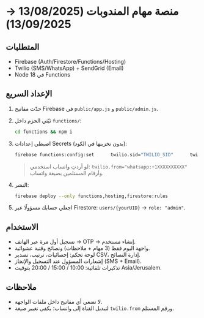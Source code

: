 # منصة مهام المندوبات (13/08/2025 → 13/09/2025)

## المتطلبات
- Firebase (Auth/Firestore/Functions/Hosting)
- Twilio (SMS/WhatsApp) + SendGrid (Email)
- Node 18 في Functions

## الإعداد السريع
1) حدّث مفاتيح Firebase في `public/app.js` و `public/admin.js`.
2) ثبّتي الحزم داخل `functions/`:  
   ```bash
   cd functions && npm i
   ```
3) اضبطي إعدادات Secrets (بدون تخزينها في الكود):  
   ```bash
   firebase functions:config:set      twilio.sid="TWILIO_SID"      twilio.token="TWILIO_TOKEN"      twilio.from="+1XXXXXXXXXX"      sendgrid.key="SENDGRID_API_KEY"      admin.phone="0584400164"      admin.email="noorkanaan16@gmail.com"      timezone="Asia/Jerusalem"
   ```
   > لو أردتِ واتساب استخدمي: `twilio.from="whatsapp:+1XXXXXXXXXX"` وأرقام المستلمين بصيغة واتساب.

4) النشر:  
   ```bash
   firebase deploy --only functions,hosting,firestore:rules
   ```

5) اجعلي حسابك مسؤولًا عبر Firestore: `users/{yourUID}` → `role: "admin"`.

## الاستخدام
- تسجيل أول مرة عبر الهاتف → OTP → إنشاء مستخدم.
- واجهة اليوم فقط (3 مهام + ملاحظات) ونصائح وقتية عشوائية.
- لوحة تحكم: إحصائيات، ترتيب، تصدير CSV، إدارة النصائح.
- إشعارات المسؤول عند التسجيل والإنجاز (SMS + Email).
- تذكيرات تلقائية: 10:00 / 15:00 / 20:00 بتوقيت Asia/Jerusalem.

## ملاحظات
- لا تضعي أي مفاتيح داخل ملفات الواجهة.
- لتبديل القناة إلى واتساب؛ يكفي تغيير صيغة `twilio.from` ورقم المستلم.
